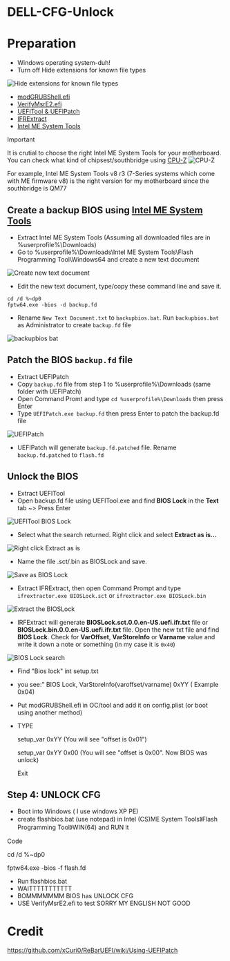 # DELL-CFG-Unlock


# Preparation
- Windows operating system-duh!
- Turn off Hide extensions for known file types

![Hide extensions for known file types](https://github.com/user-attachments/assets/44d8863c-a4a4-4c96-8995-dfdfef7560e0)
- [modGRUBShell.efi](https://github.com/datasone/grub-mod-setup_var/releases)
- [VerifyMsrE2.efi](https://github.com/acidanthera/OpenCorePkg/releases)
- [UEFITool & UEFIPatch](https://github.com/LongSoft/UEFITool/releases/tag/0.28.0)
- [IFRExtract](https://github.com/LongSoft/IFRExtractor-RS/releases)
- [Intel ME System Tools](https://comsystem-tlt.ru/obzori/me-txe-region)
> [!IMPORTANT]
> It is crutial to choose the right Intel ME System Tools for your motherboard. You can check what kind of chipsest/southbridge using [CPU-Z](https://www.cpuid.com/softwares/cpu-z.html)
> ![CPU-Z](https://github.com/user-attachments/assets/4eef748d-30ff-4842-b004-fa24ec868b9b)
>
> For example, Intel ME System Tools v8 r3 (7-Series systems which come with ME firmware v8) is the right version for my motherboard since the southbridge is QM77

## Create a backup BIOS using [Intel ME System Tools](https://comsystem-tlt.ru/obzori/me-txe-region)
- Extract Intel ME System Tools (Assuming all downloaded files are in %userprofile%\Downloads)
- Go to %userprofile%\Downloads\Intel ME System Tools\Flash Programming Tool\Windows64 and create a new text document

![Create new text document](https://github.com/user-attachments/assets/71743be5-2c7f-42e6-bd5d-cc3c3b2ca86a)

- Edit the new text document, type/copy these command line and save it.
```
cd /d %~dp0
fptw64.exe -bios -d backup.fd
```
- Rename ``New Text Document.txt`` to ``backupbios.bat``. Run ``backupbios.bat`` as Administrator to create ``backup.fd`` file

![backupbios bat](https://github.com/user-attachments/assets/30c9c768-2053-4347-b33b-239a249f263d)

## Patch the BIOS ``backup.fd`` file
- Extract UEFIPatch
- Copy ``backup.fd`` file from step 1 to %userprofile%\Downloads (same folder with UEFIPatch)
- Open Command Promt and type ``cd %userprofile%\Downloads`` then press Enter
- Type ```UEFIPatch.exe backup.fd``` then press Enter to patch the backup.fd file

 ![UEFIPatch](https://github.com/user-attachments/assets/ca819316-f2e6-4c87-863c-6e549585651f)

- UEFIPatch will generate ``backup.fd.patched`` file. Rename ``backup.fd.patched`` to ``flash.fd``

## Unlock the BIOS
- Extract UEFITool
- Open backup.fd file using UEFITool.exe and find **BIOS Lock** in the **Text** tab ~> Press Enter

![UEFITool BIOS Lock](https://github.com/user-attachments/assets/32488592-4daa-418c-bf32-389072008f65)

- Select what the search returned. Right click and select **Extract as is...**

![Right click Extract as is](https://github.com/user-attachments/assets/1588d6b5-5445-4d16-be87-381b84276152)

- Name the file .sct/.bin as BIOSLock and save.

![Save as BIOS Lock](https://github.com/user-attachments/assets/46d1a964-2afd-4f24-a721-e8a478fdb9c1)

- Extract IFRExtract, then open Command Prompt and type ``ifrextractor.exe BIOSLock.sct`` or ``ifrextractor.exe BIOSLock.bin``

![Extract the BIOSLock](https://github.com/user-attachments/assets/db1afd80-d683-4083-861a-84138fc9fe2e)

- IRFExtract will generate **BIOSLock.sct.0.0.en-US.uefi.ifr.txt** file or **BIOSLock.bin.0.0.en-US.uefi.ifr.txt** file. Open the new txt file and find **BIOS Lock**. Check for **VarOffset**, **VarStoreInfo** or **Varname** value and write it down a note or something (in my case it is ``0x40``)

![BIOS Lock search](https://github.com/user-attachments/assets/dd613251-c839-4795-b0a3-3e8a3c3a08cf)

- Find "Bios lock" int setup.txt
- you see:" BIOS Lock, VarStoreInfo(varoffset/varname) 0xYY ( Example 0x04)
- Put modGRUBShell.efi in OC/tool and add it on config.plist (or boot using another method)
- TYPE
   
  setup_var 0xYY (You will see "offset is 0x01")
  
  setup_var 0xYY 0x00 (You will see "offset is 0x00". Now BIOS was unlock)
  
  Exit
  
## Step 4: UNLOCK CFG
- Boot into Windows ( I use windows XP PE)
- create flashbios.bat (use notepad) in Intel (CS)ME System Tools》Flash Programming Tool》WIN(64) and RUN it

Code

cd /d %~dp0

fptw64.exe -bios -f flash.fd

- Run flashbios.bat
- WAITTTTTTTTTTT
- BOMMMMMMM BIOS has UNLOCK CFG
- USE VerifyMsrE2.efi to test
SORRY MY ENGLISH NOT GOOD




# Credit

https://github.com/xCuri0/ReBarUEFI/wiki/Using-UEFIPatch
